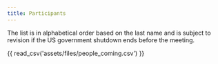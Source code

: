 ```yaml
---
title: Participants
---
```


The list is in alphabetical order based on the last name and is subject to revision if the US government shutdown ends before the meeting.

{{ read_csv('assets/files/people_coming.csv') }}
